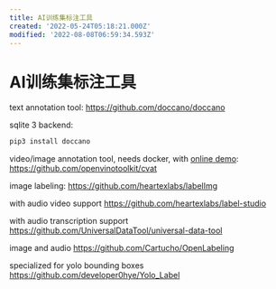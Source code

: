 ```yaml
---
title: AI训练集标注工具
created: '2022-05-24T05:18:21.000Z'
modified: '2022-08-08T06:59:34.593Z'
---
```


# AI训练集标注工具

text annotation tool:
https://github.com/doccano/doccano

sqlite 3 backend:
```bash
pip3 install doccano
```

video/image annotation tool, needs docker, with [online demo](https://cvat.org):
https://github.com/openvinotoolkit/cvat

image labeling:
https://github.com/heartexlabs/labelImg

with audio video support
https://github.com/heartexlabs/label-studio

with audio transcription support
https://github.com/UniversalDataTool/universal-data-tool

image and audio
https://github.com/Cartucho/OpenLabeling

specialized for yolo bounding boxes
https://github.com/developer0hye/Yolo_Label

